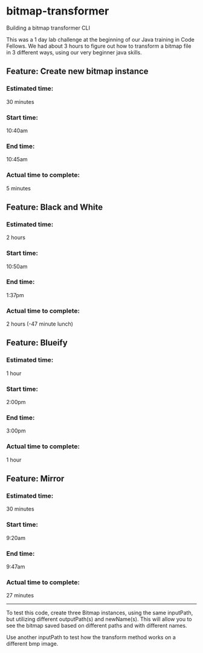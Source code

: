 # bitmap-transformer
Building a bitmap transformer CLI

This was a 1 day lab challenge at the beginning of our Java training in Code Fellows. We had about 3 hours to figure out how to transform a bitmap file in 3 different ways, using our very beginner java skills. 

## Feature: Create new bitmap instance
### Estimated time:
30 minutes
### Start time: 
10:40am
### End time:
10:45am
### Actual time to complete:
5 minutes

## Feature: Black and White
### Estimated time:
2 hours
### Start time: 
10:50am
### End time:
1:37pm
### Actual time to complete:
2 hours (-47 minute lunch)

## Feature: Blueify 
### Estimated time:
1 hour
### Start time: 
2:00pm
### End time:
3:00pm
### Actual time to complete:
1 hour

## Feature: Mirror
### Estimated time:
30 minutes
### Start time: 
9:20am
### End time:
9:47am
### Actual time to complete:
27 minutes

----------------------------------------------------------------------------------------------------
To test this code, create three Bitmap instances, using the same inputPath, but utilizing different outputPath(s) and newName(s). This will allow you to see the bitmap saved based on different paths and with different names.

Use another inputPath to test how the transform method works on a different bmp image.


